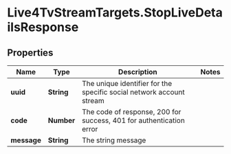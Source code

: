 # Live4TvStreamTargets.StopLiveDetailsResponse

## Properties

Name | Type | Description | Notes
------------ | ------------- | ------------- | -------------
**uuid** | **String** | The unique identifier for the specific social network account stream | 
**code** | **Number** | The code of response, 200 for success, 401 for authentication error | 
**message** | **String** | The string message | 


